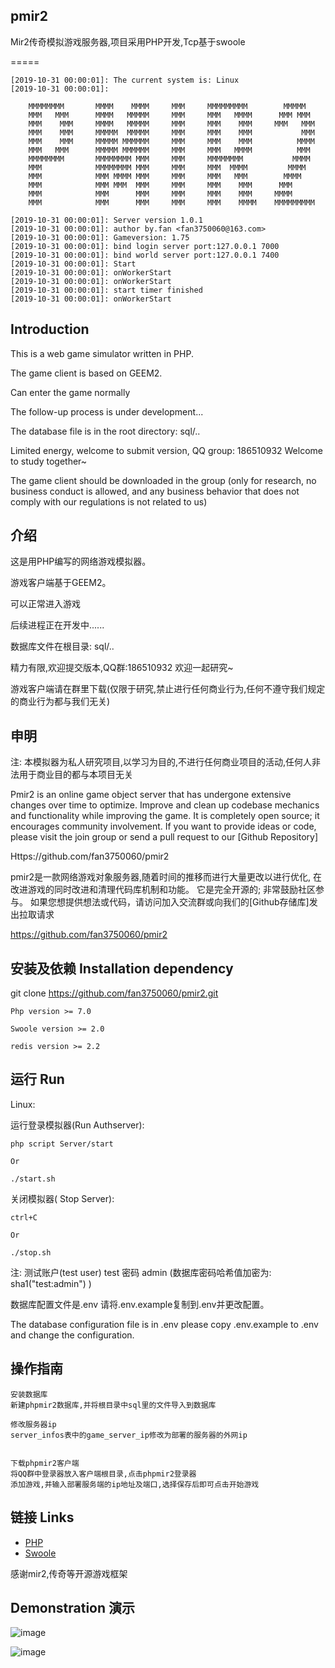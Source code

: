 ## pmir2

Mir2传奇模拟游戏服务器,项目采用PHP开发,Tcp基于swoole

=====

~~~
[2019-10-31 00:00:01]: The current system is: Linux
[2019-10-31 00:00:01]: 

    MMMMMMMM       MMMM    MMMM     MMM     MMMMMMMMM        MMMMM
    MMM   MMM      MMMM   MMMMM     MMM     MMM   MMMM      MMM MMM
    MMM    MMM     MMMM   MMMMM     MMM     MMM    MMM     MMM   MMM
    MMM    MMM     MMMMM  MMMMM     MMM     MMM    MMM           MMM
    MMM    MMM     MMMMM MMMMMM     MMM     MMM    MMM          MMMM
    MMM   MMM      MMMMM MMMMMM     MMM     MMM   MMMM          MMM
    MMMMMMMM       MMMMMMMM MMM     MMM     MMMMMMMM           MMMM
    MMM            MMMMMMMM MMM     MMM     MMM  MMMM         MMMM
    MMM            MMM MMMM MMM     MMM     MMM   MMM        MMMM
    MMM            MMM MMM  MMM     MMM     MMM    MMM      MMM
    MMM            MMM      MMM     MMM     MMM    MMM     MMMM
    MMM            MMM      MMM     MMM     MMM    MMMM    MMMMMMMMM
        
[2019-10-31 00:00:01]: Server version 1.0.1
[2019-10-31 00:00:01]: author by.fan <fan3750060@163.com>
[2019-10-31 00:00:01]: Gameversion: 1.75
[2019-10-31 00:00:01]: bind login server port:127.0.0.1 7000
[2019-10-31 00:00:01]: bind world server port:127.0.0.1 7400
[2019-10-31 00:00:01]: Start
[2019-10-31 00:00:01]: onWorkerStart
[2019-10-31 00:00:01]: onWorkerStart
[2019-10-31 00:00:01]: start timer finished
[2019-10-31 00:00:01]: onWorkerStart

~~~

## Introduction
This is a web game simulator written in PHP.

The game client is based on GEEM2.

Can enter the game normally

The follow-up process is under development...

The database file is in the root directory: sql/..

Limited energy, welcome to submit version, QQ group: 186510932 Welcome to study together~

The game client should be downloaded in the group (only for research, no business conduct is allowed, and any business behavior that does not comply with our regulations is not related to us)

## 介绍
这是用PHP编写的网络游戏模拟器。

游戏客户端基于GEEM2。

可以正常进入游戏

后续进程正在开发中......

数据库文件在根目录: sql/..

精力有限,欢迎提交版本,QQ群:186510932 欢迎一起研究~

游戏客户端请在群里下载(仅限于研究,禁止进行任何商业行为,任何不遵守我们规定的商业行为都与我们无关)


## 申明
注: 本模拟器为私人研究项目,以学习为目的,不进行任何商业项目的活动,任何人非法用于商业目的都与本项目无关

Pmir2 is an online game object server that has undergone extensive changes over time to optimize.
Improve and clean up codebase mechanics and functionality while improving the game.
It is completely open source; it encourages community involvement.
If you want to provide ideas or code, please visit the join group or send a pull request to our [Github Repository]

Https://github.com/fan3750060/pmir2

pmir2是一款网络游戏对象服务器,随着时间的推移而进行大量更改以进行优化,
在改进游戏的同时改进和清理代码库机制和功能。
它是完全开源的; 非常鼓励社区参与。
如果您想提供想法或代码，请访问加入交流群或向我们的[Github存储库]发出拉取请求

https://github.com/fan3750060/pmir2

## 安装及依赖 Installation dependency

git clone https://github.com/fan3750060/pmir2.git

    Php version >= 7.0

    Swoole version >= 2.0

    redis version >= 2.2

## 运行 Run
Linux:

运行登录模拟器(Run Authserver): 

    php script Server/start

    Or

    ./start.sh

关闭模拟器( Stop Server): 

    ctrl+C 

    Or

    ./stop.sh 


注: 测试账户(test user) test 密码 admin  (数据库密码哈希值加密为: sha1("test:admin") )

  数据库配置文件是.env
  请将.env.example复制到.env并更改配置。

  The database configuration file is in .env
  please copy .env.example to .env and change the configuration.

## 操作指南
    安装数据库
    新建phpmir2数据库,并将根目录中sql里的文件导入到数据库

    修改服务器ip
    server_infos表中的game_server_ip修改为部署的服务器的外网ip


    下载phpmir2客户端
    将QQ群中登录器放入客户端根目录,点击phpmir2登录器
    添加游戏,并输入部署服务端的ip地址及端口,选择保存后即可点击开始游戏

## 链接 Links

* [PHP](https://www.php.net/)
* [Swoole](https://www.swoole.com/)

感谢mir2,传奇等开源游戏框架

## Demonstration 演示

![image](https://doutuquan.oss-cn-hangzhou.aliyuncs.com/1.png)

![image](https://doutuquan.oss-cn-hangzhou.aliyuncs.com/2.png)







  



